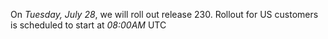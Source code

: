 On *Tuesday, July 28*, we will roll out release 230. Rollout for US customers is scheduled to start at *08:00AM* UTC
